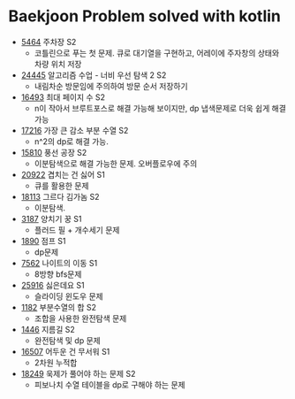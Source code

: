 # Baekjoon Problem solved with kotlin
* [5464](./src/main/kotlin/Bj5463.kt) 주차장 S2
  * 코틀린으로 푸는 첫 문제. 큐로 대기열을 구현하고, 어레이에 주자창의 상태와 차량 위치 저장
* [24445](./src/main/kotlin/Bj24445.kt) 알고리즘 수업 - 너비 우선 탐색 2 S2
  * 내림차순 방문임에 주의하여 방문 순서 저장하기
* [16493](./src/main/kotlin/Bj16493.kt) 최대 페이지 수 S2
  * n이 작아서 브루트포스로 해결 가능해 보이지만, dp 냅색문제로 더욱 쉽게 해결 가능
* [17216](./src/main/kotlin/Bj17216.kt) 가장 큰 감소 부분 수열 S2
  * n^2의 dp로 해결 가능.
* [15810](./src/main/kotlin/Bj15810.kt) 풍선 공장 S2
  * 이분탐색으로 해결 가능한 문제. 오버플로우에 주의
* [20922](./src/main/kotlin/Bj20922.kt) 겹치는 건 싫어 S1
  * 큐를 활용한 문제
* [18113](./src/main/kotlin/Bj18113.kt) 그르다 김가놈 S2
  * 이분탐색.
* [3187](./src/main/kotlin/Bj3187.kt) 양치기 꿍 S1
  * 플러드 필 + 개수세기 문제
* [1890](./src/main/kotlin/Bj1890.kt) 점프 S1
  * dp문제
* [7562](./src/main/kotlin/Bj7562.kt) 나이트의 이동 S1
  * 8방향 bfs문제
* [25916](./src/main/kotlin/Bj25916.kt) 싫은데요 S1
  * 슬라이딩 윈도우 문제
* [1182](./src/main/kotlin/Bj1182.kt) 부분수열의 합 S2
  * 조합을 사용한 완전탐색 문제
* [1446](./src/main/kotlin/Bj1446.kt) 지름길 S2
  * 완전탐색 및 dp 문제
* [16507](./src/main/kotlin/Bj16507.kt) 어두운 건 무서워 S1
  * 2차원 누적합
* [18249](./src/main/kotlin/Bj18249.kt) 욱제가 풀어야 하는 문제 S2
  * 피보나치 수열 테이블을 dp로 구해야 하는 문제